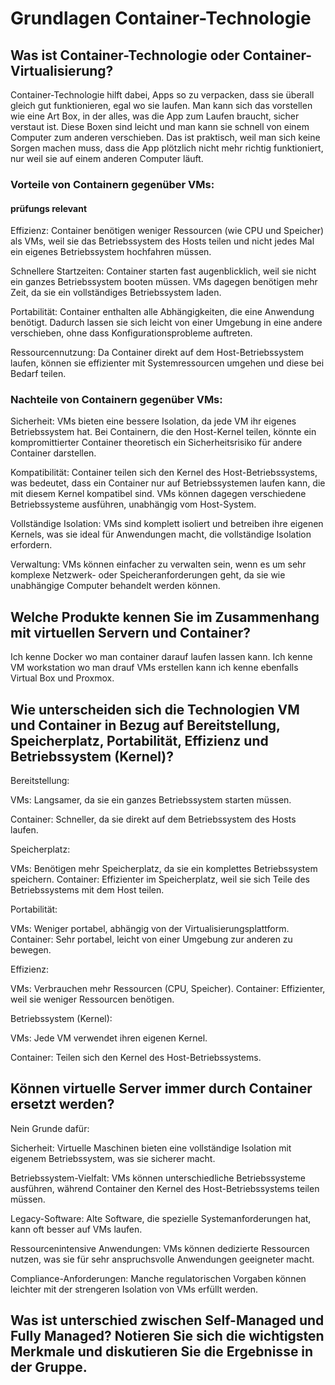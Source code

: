 # Grundlagen Container-Technologie

## Was ist Container-Technologie oder Container-Virtualisierung?
Container-Technologie hilft dabei, Apps so zu verpacken, dass sie überall gleich gut funktionieren, egal wo sie laufen. Man kann sich das vorstellen wie eine Art Box, in der alles, was die App zum Laufen braucht, sicher verstaut ist. Diese Boxen sind leicht und man kann sie schnell von einem Computer zum anderen verschieben. Das ist praktisch, weil man sich keine Sorgen machen muss, dass die App plötzlich nicht mehr richtig funktioniert, nur weil sie auf einem anderen Computer läuft.


### Vorteile von Containern gegenüber VMs:
#### prüfungs relevant
Effizienz: 
Container benötigen weniger Ressourcen (wie CPU und Speicher) als VMs, weil sie das Betriebssystem des Hosts teilen und nicht jedes Mal ein eigenes Betriebssystem hochfahren müssen.

Schnellere Startzeiten: 
Container starten fast augenblicklich, weil sie nicht ein ganzes Betriebssystem booten müssen. VMs dagegen benötigen mehr Zeit, da sie ein vollständiges Betriebssystem laden.

Portabilität: 
Container enthalten alle Abhängigkeiten, die eine Anwendung benötigt. Dadurch lassen sie sich leicht von einer Umgebung in eine andere verschieben, ohne dass Konfigurationsprobleme auftreten.

Ressourcennutzung: 
Da Container direkt auf dem Host-Betriebssystem laufen, können sie effizienter mit Systemressourcen umgehen und diese bei Bedarf teilen.


### Nachteile von Containern gegenüber VMs:
Sicherheit: 
VMs bieten eine bessere Isolation, da jede VM ihr eigenes Betriebssystem hat. Bei Containern, die den Host-Kernel teilen, könnte ein kompromittierter Container theoretisch ein Sicherheitsrisiko für andere Container darstellen.

Kompatibilität: 
Container teilen sich den Kernel des Host-Betriebssystems, was bedeutet, dass ein Container nur auf Betriebssystemen laufen kann, die mit diesem Kernel kompatibel sind. VMs können dagegen verschiedene Betriebssysteme ausführen, unabhängig vom Host-System.

Vollständige Isolation: 
VMs sind komplett isoliert und betreiben ihre eigenen Kernels, was sie ideal für Anwendungen macht, die vollständige Isolation erfordern.

Verwaltung: 
VMs können einfacher zu verwalten sein, wenn es um sehr komplexe Netzwerk- oder Speicheranforderungen geht, da sie wie unabhängige Computer behandelt werden können.


## Welche Produkte kennen Sie im Zusammenhang mit virtuellen Servern und Container?
Ich kenne Docker wo man container darauf laufen lassen kann.
Ich kenne VM workstation wo man drauf VMs erstellen kann ich kenne ebenfalls Virtual Box und Proxmox.





## Wie unterscheiden sich die Technologien VM und Container in Bezug auf Bereitstellung, Speicherplatz, Portabilität, Effizienz und Betriebssystem (Kernel)?


 Bereitstellung:

VMs: 
Langsamer, da sie ein ganzes Betriebssystem starten müssen.

Container: 
Schneller, da sie direkt auf dem Betriebssystem des Hosts laufen.

Speicherplatz:

VMs: 
Benötigen mehr Speicherplatz, da sie ein komplettes Betriebssystem speichern.
Container: 
Effizienter im Speicherplatz, weil sie sich Teile des Betriebssystems mit dem Host teilen.

Portabilität:

VMs: 
Weniger portabel, abhängig von der Virtualisierungsplattform.
Container: 
Sehr portabel, leicht von einer Umgebung zur anderen zu bewegen.

Effizienz:

VMs: 
Verbrauchen mehr Ressourcen (CPU, Speicher).
Container: 
Effizienter, weil sie weniger Ressourcen benötigen.

Betriebssystem (Kernel):

VMs: 
Jede VM verwendet ihren eigenen Kernel.

Container: 
Teilen sich den Kernel des Host-Betriebssystems.





## Können virtuelle Server immer durch Container ersetzt werden?

Nein Grunde dafür:

Sicherheit:
Virtuelle Maschinen bieten eine vollständige Isolation mit eigenem Betriebssystem, was sie sicherer macht.

Betriebssystem-Vielfalt: 
VMs können unterschiedliche Betriebssysteme ausführen, während Container den Kernel des Host-Betriebssystems teilen müssen.

Legacy-Software: 
Alte Software, die spezielle Systemanforderungen hat, kann oft besser auf VMs laufen.

Ressourcenintensive Anwendungen: 
VMs können dedizierte Ressourcen nutzen, was sie für sehr anspruchsvolle Anwendungen geeigneter macht.

Compliance-Anforderungen:
Manche regulatorischen Vorgaben können leichter mit der strengeren Isolation von VMs erfüllt werden.








## Was ist unterschied zwischen Self-Managed und Fully Managed? Notieren Sie sich die wichtigsten Merkmale und diskutieren Sie die Ergebnisse in der Gruppe.